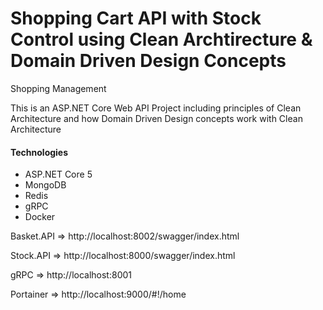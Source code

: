 # Shopping Cart API with Stock Control using Clean Archtirecture & Domain Driven Design Concepts
Shopping Management

This is an ASP.NET Core Web API Project including principles of Clean Architecture and how Domain Driven Design concepts work with Clean Architecture


#### Technologies 
- ASP.NET Core 5
- MongoDB
- Redis
- gRPC
- Docker

Basket.API => http://localhost:8002/swagger/index.html

Stock.API => http://localhost:8000/swagger/index.html

gRPC => http://localhost:8001

Portainer => http://localhost:9000/#!/home

